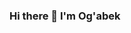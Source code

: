 ### Hi there 👋 I'm Og'abek

<!--
**MrOOI/MrOOI** is a ✨ _special_ ✨ repository because its `README.md` (this file) appears on your GitHub profile.

Here are some ideas to get you started:

- 🔭 I’m currently working on e-documwnts exchange company
- 🌱 I’m currently studying at TUIT Cybersecurity faculty
- 👯 I’m looking to collaborate on .Net open source projects
- 🤔 I’m looking for help with .Net MAUI
- 💬 Ask me about .Net
- 📫 How to reach me: Telegram: @MrOOI_00 Email: ogabekochilov25@gmail.com
- 😄 Pronouns: ...
- ⚡ Fun fact: ...
-->
